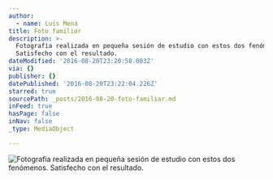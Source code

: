 ```yaml
---
author:
  - name: Luis Mena
title: Foto familiar
description: >-
  Fotografia realizada en pequeña sesión de estudio con estos dos fenómenos.
  Satisfecho con el resultado.
dateModified: '2016-08-20T23:20:58.003Z'
via: {}
publisher: {}
datePublished: '2016-08-20T23:22:04.226Z'
starred: true
sourcePath: _posts/2016-08-20-foto-familiar.md
inFeed: true
hasPage: false
inNav: false
_type: MediaObject

---
```

![Fotografia realizada en pequeña sesión de estudio con estos dos fenómenos. Satisfecho con el resultado.](https://the-grid-user-content.s3-us-west-2.amazonaws.com/7046a5a0-9bc1-46d4-864a-bd259e8275b2.jpg)